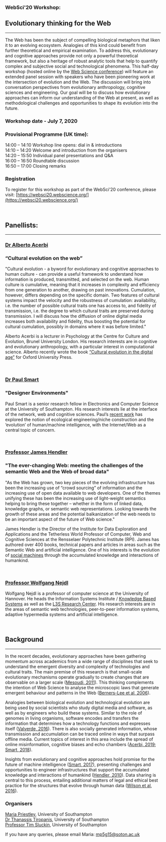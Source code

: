 ### WebSci'20 Workshop:
## Evolutionary thinking for the Web
---
The Web has been the subject of compelling biological metaphors that liken it to an evolving ecosystem. Analogies of this kind could benefit from further theoretical and empirical examination. To address this, evolutionary and cognitive approaches provide not only a powerful theoretical framework, but also a heritage of robust analytic tools that help to quantify complex and subjective social and technological phenomena. This half-day workshop (hosted online by the [Web Science conference](https://websci20.webscience.org/)) will feature an extended panel session with speakers who have been pioneering work at the intersection of evolution and the Web. The discussion will bring into conversation perspectives from evolutionary anthropology, cognitive sciences and engineering. Our goal will be to discuss how evolutionary approaches can inform our understanding of the Web at present, as well as methodological challenges and opportunities to shape its evolution into the future.   


### Workshop date - July 7, 2020 
### Provisional Programme (UK time):   
14:00 – 14:10   Workshop line opens: dial in & introductions   
14:10 – 14:20   Welcome and introduction from the organisers   
14:20 – 15:50   Individual panel presentations and Q&A  
16:00 – 16:50   Roundtable discussion  
16:50 – 17:00   Closing remarks   

### Registration
To register for this workshop as part of the WebSci'20 conference, please visit: [https://websci20.webscience.org/](https://websci20.webscience.org/)
<p>&nbsp;</p>

## Panellists:
---

### [Dr Alberto Acerbi](https://acerbialberto.com/)
### “Cultural evolution on the web”
"Cultural evolution - a byword for evolutionary and cognitive approaches to human culture - can provide a useful framework to understand how information is produced, transmitted, and selected on the web. Human culture is cumulative, meaning that it increases in complexity and efficiency from one generation to another, drawing on past innovations. Cumulation, however, differs depending on the specific domain. Two features of cultural systems impact the velocity and the robustness of cumulation: availability, i.e. the number of possible cultural traits one has access to, and fidelity of transmission, i.e. the degree to which cultural traits are preserved during transmission. I will discuss how the diffusion of online digital media increases both availability and fidelity, thus boosting the potential for cultural cumulation, possibly in domains where it was before limited." 

Alberto Acerbi is a lecturer in Psychology at the Centre for Culture and Evolution, Brunel University London. His research interests are in cognitive and evolutionary anthropology, with a particular interest in computational science. Alberto recently wrote the book [“Cultural evolution in the digital age”](https://global.oup.com/academic/product/cultural-evolution-in-the-digital-age-9780198835943?cc=gb&lang=en&) for Oxford University Press.
<p>&nbsp;</p>

### [Dr Paul Smart](http://paulsmart.cognosys.co.uk/)
### "Designer Environments"
Paul Smart is a senior research fellow in Electronics and Computer Science at the University of Southampton. His research interests lie at the interface of the network, web and cognitive sciences. Paul’s [recent work](http://paulsmart.cognosys.co.uk/pubs/2017/Machine%20Intelligence%20and%20the%20Social%20Web.pdf?LMCL=ND9E1e) has explored the notion of ecological engineering/niche construction and the ‘evolution’ of human/machine intelligence, with the Internet/Web as a central topic of concern.
<p>&nbsp;</p>

### [Professor James Hendler](https://en.wikipedia.org/wiki/James_Hendler) 
### "The ever-changing Web: meeting the challenges of the semantic Web and the Web of broad data"
"As the Web has grown, two key pieces of the evolving infrastructure has been the increasing use of “crowd sourcing” of information and the increasing use of open data available to web developers. One of the themes unifying these has been the increasing use of light-weight semantics helping to bring these together – whether in the form of linked data, knowledge graphs, or semantic web representations.  Looking towards the growth of these areas and the potential balkanization of the web needs to be an important aspect of the future of Web science."

James Hendler is the Director of the Institute for Data Exploration and Applications and the Tetherless World Professor of Computer, Web and Cognitive Sciences at the Rensselaer Polytechnic Institute (RPI). James has authored over 400 books, technical papers and articles in areas such as the Semantic Web and artificial intelligence. One of his interests is the evolution of [social machines](https://www.sciencedirect.com/science/article/pii/S0004370209001404) through the accumulated knowledge and interactions of humankind.
<p>&nbsp;</p>

### [Professor Wolfgang Nejdl](https://www.kbs.uni-hannover.de/~nejdl/)
Wolfgang Nejdl is a professor of computer science at the University of Hannover. He heads the Information Systems Institute / [Knowledge Based Systems](www.kbs.uni-hannover.de) as well as the [L3S Research Center](www.l3s.de). His research interests are in the areas of semantic web technologies, peer-to-peer information systems, adaptive hypermedia systems and artificial intelligence. 
<p>&nbsp;</p>

## Background
---
In the recent decades, evolutionary approaches have been gathering momentum across academics from a wide range of disciplines that seek to understand the emergent diversity and complexity of technologies and cultural traits. The main premise of this research is that small-scale evolutionary mechanisms operate gradually to create changes that are observable on a larger scale ([Mesoudi, 2011](https://www.amazon.co.uk/Cultural-Evolution-Darwinian-Synthesize-Sciences/dp/0226520447)). This thinking complements the intention of Web Science to analyse the microscopic laws that generate emergent behaviour and patterns in the Web ([Berners-Lee et al, 2006](https://science.sciencemag.org/content/313/5788/769)). 

Analogies between biological evolution and technological evolution are being used by social scientists who study digital media and software, as well as by engineers who build these systems. Similar to the role of genomes in living organisms, software encodes and transfers the information that determines how a technology functions and expresses itself ([Valverde, 2016](https://royalsocietypublishing.org/doi/full/10.1098/rstb.2015.0450)). There is also socially generated information, whose transmission and accumulation can be traced online in ways that surpass offline media. Current topics of interest in this area include the spread of online misinformation, cognitive biases and echo chambers ([Acerbi, 2019](https://www.amazon.co.uk/Cultural-Evolution-Digital-Alberto-Acerbi/dp/0198835949); [Smart, 2018](https://link.springer.com/article/10.1007/s11229-017-1414-z)).

Insights from evolutionary and cognitive approaches hold promise for the future of machine intelligence ([Smart, 2017](http://paulsmart.cognosys.co.uk/pubs/2017/Machine%20Intelligence%20and%20the%20Social%20Web.pdf?LMCL=ND9E1e)), presenting challenges and opportunities to engineer infrastructures that support the accumulated knowledge and interactions of humankind ([Hendler, 2010](https://www.sciencedirect.com/science/article/pii/S0004370209001404)). Data sharing is central to this process, entailing additional matters of legal and ethical best practice for the structures that evolve through human data ([Wilson et al, 2016](https://dl.acm.org/doi/pdf/10.1145/2911187.2914579)).


### Organisers
[Maria Priestley](https://www.ecs.soton.ac.uk/people/mp5g15), University of Southampton  
[Dr Thanassis Tiropanis](https://www.ecs.soton.ac.uk/people/at1o07), University of Southampton  
[Professor Tim Sluckin](https://www.southampton.ac.uk/maths/about/staff/tim.page), University of Southampton  

If you have any queries, please email Maria: mp5g15@soton.ac.uk
